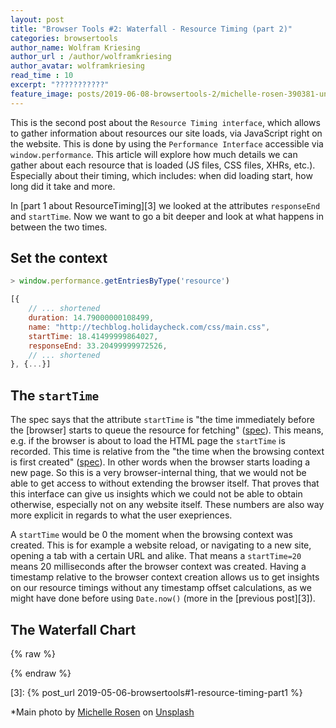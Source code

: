 ```yaml
---
layout: post
title: "Browser Tools #2: Waterfall - Resource Timing (part 2)"
categories: browsertools
author_name: Wolfram Kriesing
author_url : /author/wolframkriesing
author_avatar: wolframkriesing
read_time : 10
excerpt: "???????????"
feature_image: posts/2019-06-08-browsertools-2/michelle-rosen-390381-unsplash.jpg
---
```


This is the second post about the `Resource Timing interface`, which allows to gather information about resources our site loads, via JavaScript right on the website. This is done by using the `Performance Interface` accessible via `window.performance`. This article will explore how much details we can gather about each resource that is loaded (JS files, CSS files, XHRs, etc.). Especially about their timing, which includes: when did loading start, how long did it take and more.

In [part 1 about ResourceTiming][3] we looked at the attributes `responseEnd` and `startTime`. Now we want to go a bit deeper and look at what happens in between the two times. 

## Set the context

```js
> window.performance.getEntriesByType('resource')
```

```js
[{
    // ... shortened
    duration: 14.79000000108499,
    name: "http://techblog.holidaycheck.com/css/main.css",
    startTime: 18.41499999864027,
    responseEnd: 33.20499999972526,
    // ... shortened
}, {...}]
```

## The `startTime`

The spec says that the attribute `startTime` is "the time immediately before the [browser] starts to queue the resource for fetching" ([spec][2]). This means, e.g. if the browser is about to load the HTML page the `startTime` is recorded. This time is relative from the "the time when the browsing context is first created" ([spec][1]). In other words when the browser starts loading a new page. So this is a very browser-internal thing, that we would not be able to get access to without extending the browser itself. That proves that this interface can give us insights which we could not be able to obtain otherwise, especially not on any website itself. These numbers are also way more explicit in regards to what the user exepriences.

A `startTime` would be 0 the moment when the browsing context was created. This is for example a website reload, or navigating to a new site, opening a tab with a certain URL and alike. That means a `startTime=20` means 20 milliseconds after the browser context was created. Having a timestamp relative to the browser context creation allows us to get insights on our resource timings without any timestamp offset calculations, as we might have done before using `Date.now()` (more in the [previous post][3]). 


## The Waterfall Chart

<hc-chart id="waterfall-chart" style="height: 350px;"></hc-chart>
{% raw %}
<script type="text/javascript">
  (() => {
    const onLoaded = () => {
      window.customElements.whenDefined('hc-chart').then(() => {
        window.addEventListener('load', () => {
          const chart = document.querySelector('#waterfall-chart');
          const resources = window.performance.getEntriesByType('resource');
          const durations = resources.map(({name, startTime, responseEnd}) => ({label: name, values: [startTime, responseEnd}));
          chart.updateStackedWaterfallData(durations, {valueLabels: ['startTime', 'responseEnd']});
        });
      });
    };
    const scriptTag = document.createElement('script');
    scriptTag.onload = onLoaded;
    scriptTag.setAttribute('type', 'text/javascript');
    scriptTag.setAttribute('src', 'https://holidaycheck.github.io/hc-live-chart-component/HcChart.js')
    document.head.insertBefore(scriptTag, document.head.childNodes[0]);
  })();
</script>
{% endraw %}






[1]: https://www.w3.org/TR/hr-time-2/#dfn-time-origin
[2]: https://www.w3.org/TR/2019/WD-resource-timing-2-20190424/#sec-performanceresourcetiming
[3]: {% post_url 2019-05-06-browsertools#1-resource-timing-part1 %}

*Main photo by <a href="https://unsplash.com/photos/MmPamQEr-ec?utm_source=unsplash&utm_medium=referral&utm_content=creditCopyText">Michelle Rosen</a> on <a href="https://unsplash.com/?utm_source=unsplash&utm_medium=referral&utm_content=creditCopyText">Unsplash</a><br />

